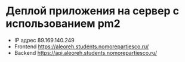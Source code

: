 # Деплой приложения на сервер с использованием pm2

- IP адрес 89.169.140.249
- Frontend https://aleoreh.students.nomorepartiesco.ru/
- Backend https://api.aleoreh.students.nomorepartiesco.ru/
